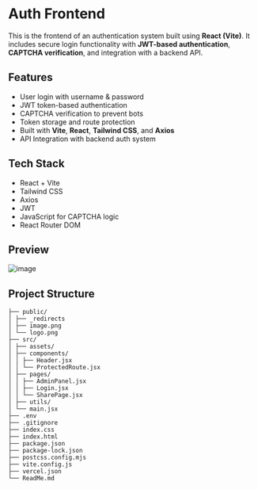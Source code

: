 # Auth Frontend

This is the frontend of an authentication system built using **React (Vite)**. It includes secure login functionality with **JWT-based authentication**, **CAPTCHA verification**, and integration with a backend API.

## Features

-  User login with username & password
-  JWT token-based authentication
-  CAPTCHA verification to prevent bots
-  Token storage and route protection
-  Built with **Vite**, **React**, **Tailwind CSS**, and **Axios**
-  API Integration with backend auth system

## Tech Stack

- React + Vite
- Tailwind CSS
- Axios
- JWT
- JavaScript for CAPTCHA logic
- React Router DOM
  
## Preview
![image](https://github.com/user-attachments/assets/61e42fd9-7621-4f15-ba80-06ad63745e13)


## Project Structure
```Frontend/
├── public/
│ ├── _redirects
│ ├── image.png 
│ └── logo.png
├── src/
│ ├── assets/
│ ├── components/
│ │ ├── Header.jsx
│ │ └── ProtectedRoute.jsx
│ ├── pages/
│ │ ├── AdminPanel.jsx
│ │ ├── Login.jsx
│ │ └── SharePage.jsx
│ ├── utils/
│ └── main.jsx
├── .env
├── .gitignore
├── index.css
├── index.html
├── package.json
├── package-lock.json
├── postcss.config.mjs
├── vite.config.js
├── vercel.json
└── ReadMe.md
